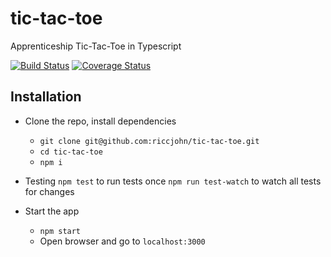 # tic-tac-toe
Apprenticeship Tic-Tac-Toe in Typescript

[![Build Status](https://travis-ci.org/riccjohn/tic-tac-toe.svg?branch=master)](https://travis-ci.org/riccjohn/tic-tac-toe)
[![Coverage Status](https://coveralls.io/repos/github/riccjohn/tic-tac-toe/badge.svg?branch=master)](https://coveralls.io/github/riccjohn/tic-tac-toe?branch=master)

## Installation

- Clone the repo, install dependencies
  - `git clone git@github.com:riccjohn/tic-tac-toe.git`
  - `cd tic-tac-toe`
  - `npm i`


- Testing
`npm test` to run tests once
`npm run test-watch` to watch all tests for changes

- Start the app
  - `npm start`
  - Open browser and go to `localhost:3000`
